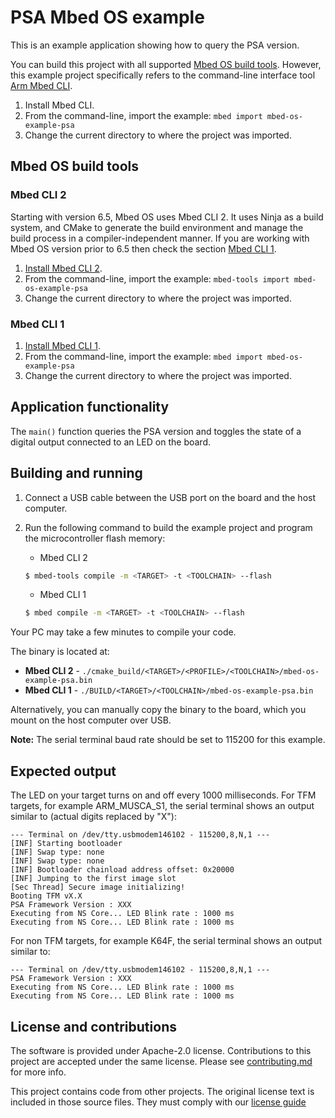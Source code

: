 # PSA Mbed OS example

This is an example application showing how to query the PSA version.

You can build this project with all supported [Mbed OS build tools](https://os.mbed.com/docs/mbed-os/latest/tools/index.html). However, this example project specifically refers to the command-line interface tool [Arm Mbed CLI](https://github.com/ARMmbed/mbed-cli#installing-mbed-cli).

1. Install Mbed CLI.
1. From the command-line, import the example: `mbed import mbed-os-example-psa`
1. Change the current directory to where the project was imported.

## Mbed OS build tools

### Mbed CLI 2
Starting with version 6.5, Mbed OS uses Mbed CLI 2. It uses Ninja as a build system, and CMake to generate the build environment and manage the build process in a compiler-independent manner. If you are working with Mbed OS version prior to 6.5 then check the section [Mbed CLI 1](#mbed-cli-1).
1. [Install Mbed CLI 2](https://os.mbed.com/docs/mbed-os/latest/build-tools/install-or-upgrade.html).
1. From the command-line, import the example: `mbed-tools import mbed-os-example-psa`
1. Change the current directory to where the project was imported.

### Mbed CLI 1
1. [Install Mbed CLI 1](https://os.mbed.com/docs/mbed-os/latest/quick-start/offline-with-mbed-cli.html).
1. From the command-line, import the example: `mbed import mbed-os-example-psa`
1. Change the current directory to where the project was imported.

## Application functionality

The `main()` function queries the PSA version and toggles the state of a digital output connected to an LED on the board.

## Building and running

1. Connect a USB cable between the USB port on the board and the host computer.
1. Run the following command to build the example project and program the microcontroller flash memory:

    * Mbed CLI 2

    ```bash
    $ mbed-tools compile -m <TARGET> -t <TOOLCHAIN> --flash
    ```

    * Mbed CLI 1

    ```bash
    $ mbed compile -m <TARGET> -t <TOOLCHAIN> --flash
    ```

Your PC may take a few minutes to compile your code.

The binary is located at:
* **Mbed CLI 2** - `./cmake_build/<TARGET>/<PROFILE>/<TOOLCHAIN>/mbed-os-example-psa.bin`</br>
* **Mbed CLI 1** - `./BUILD/<TARGET>/<TOOLCHAIN>/mbed-os-example-psa.bin`

Alternatively, you can manually copy the binary to the board, which you mount on the host computer over USB.

**Note:**  The serial terminal baud rate should be set to 115200 for this example.

## Expected output

The LED on your target turns on and off every 1000 milliseconds. For TFM targets, for example ARM_MUSCA_S1, the serial terminal shows an output similar to (actual digits replaced by "X"):

```
--- Terminal on /dev/tty.usbmodem146102 - 115200,8,N,1 ---
[INF] Starting bootloader
[INF] Swap type: none
[INF] Swap type: none
[INF] Bootloader chainload address offset: 0x20000
[INF] Jumping to the first image slot
[Sec Thread] Secure image initializing!
Booting TFM vX.X
PSA Framework Version : XXX
Executing from NS Core... LED Blink rate : 1000 ms
Executing from NS Core... LED Blink rate : 1000 ms
```

For non TFM targets, for example K64F, the serial terminal shows an output similar to:

```
--- Terminal on /dev/tty.usbmodem146102 - 115200,8,N,1 ---
PSA Framework Version : XXX
Executing from NS Core... LED Blink rate : 1000 ms
Executing from NS Core... LED Blink rate : 1000 ms
```

## License and contributions

The software is provided under Apache-2.0 license. Contributions to this project are accepted under the same license. Please see [contributing.md](./CONTRIBUTING.md) for more info.

This project contains code from other projects. The original license text is included in those source files. They must comply with our [license guide](https://os.mbed.com/docs/mbed-os/v6.2/contributing/license.html)
